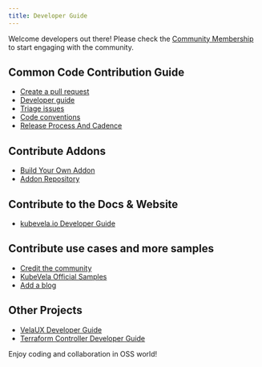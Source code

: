 ```yaml
---
title: Developer Guide
---
```


Welcome developers out there! Please check the [Community Membership](https://github.com/oam-dev/community/blob/main/community-membership.md) to start engaging with the community.

## Common Code Contribution Guide

* [Create a pull request](https://github.com/kubevela/kubevela/blob/master/contribute/create-pull-request.md)
* [Developer guide](https://github.com/kubevela/kubevela/blob/master/contribute/developer-guide.md)
* [Triage issues](https://github.com/kubevela/kubevela/blob/master/contribute/triage-issues.md)
* [Code conventions](https://github.com/kubevela/kubevela/blob/master/contribute/coding-conventions.md)
* [Release Process And Cadence](https://github.com/kubevela/kubevela/blob/master/contribute/develop-code-flow.pdf)

## Contribute Addons

* [Build Your Own Addon](../platform-engineers/addon/intro)
* [Addon Repository](https://github.com/kubevela/catalog)

## Contribute to the Docs & Website

* [kubevela.io Developer Guide](https://github.com/kubevela/kubevela.io/blob/main/README.md)

## Contribute use cases and more samples

* [Credit the community](https://github.com/kubevela/kubevela/issues/1662)
* [KubeVela Official Samples](https://github.com/kubevela/samples)
* [Add a blog](https://kubevela.net/blog)

## Other Projects

* [VelaUX Developer Guide](https://github.com/kubevela/velaux/blob/main/CONTRIBUTING.md)
* [Terraform Controller Developer Guide](https://github.com/oam-dev/terraform-controller/blob/master/CONTRIBUTING.md)


Enjoy coding and collaboration in OSS world!
